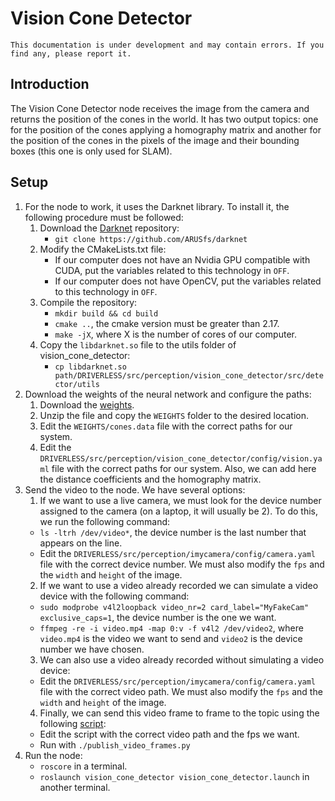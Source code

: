 # Vision Cone Detector

```{note}
This documentation is under development and may contain errors. If you find any, please report it.
```

## Introduction
The Vision Cone Detector node receives the image from the camera and returns the position of the cones in the world. It has two output topics: one for the position of the cones applying a homography matrix and another for the position of the cones in the pixels of the image and their bounding boxes (this one is only used for SLAM).

## Setup
1. For the node to work, it uses the Darknet library. To install it, the following procedure must be followed:
    1. Download the [Darknet](https://github.com/ARUSfs/darknet) repository:
        * `git clone https://github.com/ARUSfs/darknet`
    2. Modify the CMakeLists.txt file:
        * If our computer does not have an Nvidia GPU compatible with CUDA, put the variables related to this technology in `OFF`.
        * If our computer does not have OpenCV, put the variables related to this technology in `OFF`.
    3. Compile the repository:
        * `mkdir build && cd build`
        * `cmake ..`, the cmake version must be greater than 2.17.
        * `make -jX`, where X is the number of cores of our computer.
    4. Copy the `libdarknet.so` file to the utils folder of vision_cone_detector:
        * `cp libdarknet.so path/DRIVERLESS/src/perception/vision_cone_detector/src/detector/utils`
2. Download the weights of the neural network and configure the paths:
    1. Download the [weights](https://github.com/ARUSfs/DRIVERLESS/releases/download/weights/weights.zip).
    2. Unzip the file and copy the `WEIGHTS` folder to the desired location.
    3. Edit the `WEIGHTS/cones.data` file with the correct paths for our system.
    4. Edit the `DRIVERLESS/src/perception/vision_cone_detector/config/vision.yaml` file with the correct paths for our system. Also, we can add here the distance coefficients and the homography matrix.
3. Send the video to the node. We have several options:
    1. If we want to use a live camera, we must look for the device number assigned to the camera (on a laptop, it will usually be 2). To do this, we run the following command:
    * `ls -ltrh /dev/video*`, the device number is the last number that appears on the line.
    * Edit the `DRIVERLESS/src/perception/imycamera/config/camera.yaml` file with the correct device number. We must also modify the `fps` and the `width` and `height` of the image.
    2. If we want to use a video already recorded we can simulate a video device with the following command:
    * `sudo modprobe v4l2loopback video_nr=2 card_label="MyFakeCam" exclusive_caps=1`, the device number is the one we want.
    * `ffmpeg -re -i video.mp4 -map 0:v -f v4l2 /dev/video2`, where `video.mp4` is the video we want to send and `video2` is the device number we have chosen.
    3. We can also use a video already recorded without simulating a video device:
    * Edit the `DRIVERLESS/src/perception/imycamera/config/camera.yaml` file with the correct video path. We must also modify the `fps` and the `width` and `height` of the image.
    4. Finally, we can send this video frame to frame to the topic using the following [script](https://github.com/ARUSfs/tools_and_ideas/blob/main/Jorge/Perception_utils/publish_video_frames.py):
    * Edit the script with the correct video path and the fps we want.
    * Run with `./publish_video_frames.py`
4. Run the node:
    * `roscore` in a terminal.
    * `roslaunch vision_cone_detector vision_cone_detector.launch` in another terminal.


